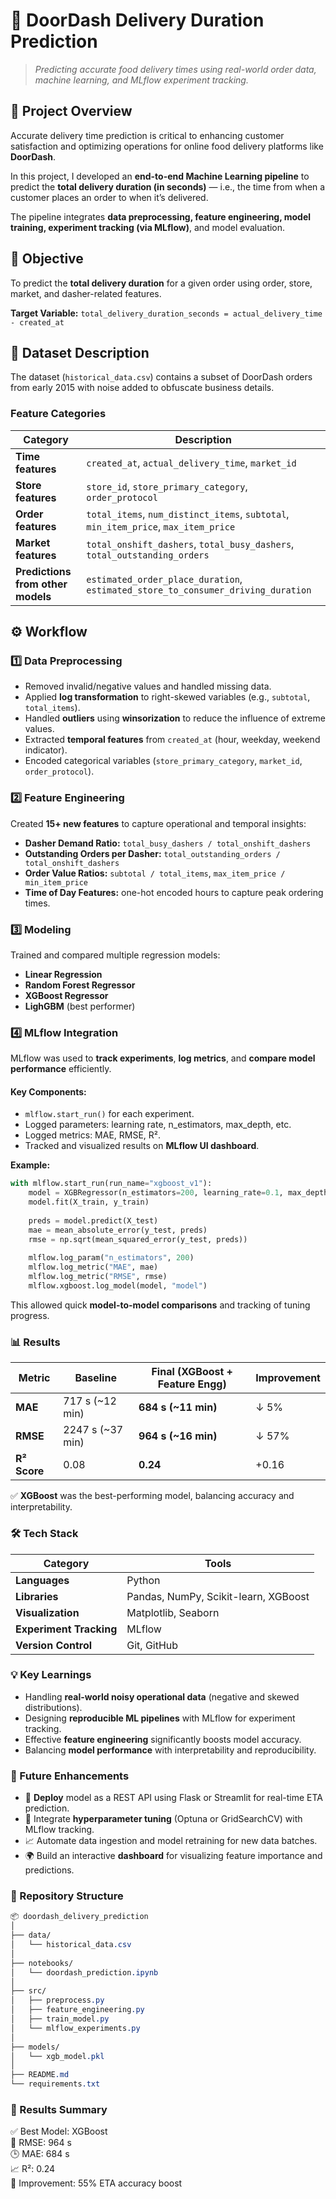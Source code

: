 # 🚀 DoorDash Delivery Duration Prediction

> _Predicting accurate food delivery times using real-world order data, machine learning, and MLflow experiment tracking._

## 🧠 Project Overview

Accurate delivery time prediction is critical to enhancing customer satisfaction and optimizing operations for online food delivery platforms like __DoorDash__.

In this project, I developed an __end-to-end Machine Learning pipeline__ to predict the __total delivery duration (in seconds)__ — i.e., the time from when a customer places an order to when it’s delivered.

The pipeline integrates __data preprocessing, feature engineering, model training, experiment tracking (via MLflow)__, and model evaluation.

## 🎯 Objective

To predict the __total delivery duration__ for a given order using order, store, market, and dasher-related features.

__Target Variable:__
`total_delivery_duration_seconds = actual_delivery_time - created_at`

## 🧩 Dataset Description

The dataset (`historical_data.csv`) contains a subset of DoorDash orders from early 2015 with noise added to obfuscate business details.

### Feature Categories

| Category                          | Description                                                                         |
| --------------------------------- | ----------------------------------------------------------------------------------- |
| **Time features**                 | `created_at`, `actual_delivery_time`, `market_id`                                   |
| **Store features**                | `store_id`, `store_primary_category`, `order_protocol`                              |
| **Order features**                | `total_items`, `num_distinct_items`, `subtotal`, `min_item_price`, `max_item_price` |
| **Market features**               | `total_onshift_dashers`, `total_busy_dashers`, `total_outstanding_orders`           |
| **Predictions from other models** | `estimated_order_place_duration`, `estimated_store_to_consumer_driving_duration`    |

## ⚙️ Workflow

### 1️⃣ Data Preprocessing
- Removed invalid/negative values and handled missing data.
- Applied __log transformation__ to right-skewed variables (e.g., `subtotal`, `total_items`).
- Handled __outliers__ using __winsorization__ to reduce the influence of extreme values.
- Extracted __temporal features__ from `created_at` (hour, weekday, weekend indicator).
- Encoded categorical variables (`store_primary_category`, `market_id`, `order_protocol`).

### 2️⃣ Feature Engineering
Created __15+ new features__ to capture operational and temporal insights:
- __Dasher Demand Ratio:__ `total_busy_dashers / total_onshift_dashers`
- __Outstanding Orders per Dasher:__ `total_outstanding_orders / total_onshift_dashers`
- __Order Value Ratios:__ `subtotal / total_items`, `max_item_price / min_item_price`
- __Time of Day Features:__ one-hot encoded hours to capture peak ordering times.

### 3️⃣ Modeling
Trained and compared multiple regression models:
- __Linear Regression__
- __Random Forest Regressor__
- __XGBoost Regressor__ 
- __LighGBM__ (best performer)

### 4️⃣ MLflow Integration

MLflow was used to __track experiments__, __log metrics__, and __compare model performance__ efficiently.

#### Key Components:

- `mlflow.start_run()` for each experiment.
- Logged parameters: learning rate, n_estimators, max_depth, etc.
- Logged metrics: MAE, RMSE, R².
- Tracked and visualized results on __MLflow UI dashboard__.

__Example:__
```python
with mlflow.start_run(run_name="xgboost_v1"):
    model = XGBRegressor(n_estimators=200, learning_rate=0.1, max_depth=7)
    model.fit(X_train, y_train)
    
    preds = model.predict(X_test)
    mae = mean_absolute_error(y_test, preds)
    rmse = np.sqrt(mean_squared_error(y_test, preds))
    
    mlflow.log_param("n_estimators", 200)
    mlflow.log_metric("MAE", mae)
    mlflow.log_metric("RMSE", rmse)
    mlflow.xgboost.log_model(model, "model")
```
This allowed quick __model-to-model comparisons__ and tracking of tuning progress.

### 📊 Results
| Metric       | Baseline         | Final (XGBoost + Feature Engg) | Improvement |
| ------------ | ---------------- | ------------------------------ | ----------- |
| **MAE**      | 717 s (~12 min)  | **684 s (~11 min)**            | ↓ 5%        |
| **RMSE**     | 2247 s (~37 min) | **964 s (~16 min)**            | ↓ 57%       |
| **R² Score** | 0.08             | **0.24**                       | +0.16       |

✅ __XGBoost__ was the best-performing model, balancing accuracy and interpretability.

### 🛠️ Tech Stack
| Category                | Tools                                |
| ----------------------- | ------------------------------------ |
| **Languages**           | Python                               |
| **Libraries**           | Pandas, NumPy, Scikit-learn, XGBoost |
| **Visualization**       | Matplotlib, Seaborn                  |
| **Experiment Tracking** | MLflow                               |
| **Version Control**     | Git, GitHub                          |

### 💡 Key Learnings

- Handling __real-world noisy operational data__ (negative and skewed distributions).
- Designing __reproducible ML pipelines__ with MLflow for experiment tracking.
- Effective __feature engineering__ significantly boosts model accuracy.
- Balancing __model performance__ with interpretability and reproducibility.

### 🚀 Future Enhancements

- 🧭 __Deploy__ model as a REST API using Flask or Streamlit for real-time ETA prediction.
- 🧩 Integrate __hyperparameter tuning__ (Optuna or GridSearchCV) with MLflow tracking.
- 📈 Automate data ingestion and model retraining for new data batches.
- 🌍 Build an interactive __dashboard__ for visualizing feature importance and predictions.

### 📂 Repository Structure
```css
📦 doordash_delivery_prediction
│
├── data/
│   └── historical_data.csv
│
├── notebooks/
│   └── doordash_prediction.ipynb
│
├── src/
│   ├── preprocess.py
│   ├── feature_engineering.py
│   ├── train_model.py
│   └── mlflow_experiments.py
│
├── models/
│   └── xgb_model.pkl
│
├── README.md
└── requirements.txt
```

### 🧾 Results Summary

✅ Best Model: XGBoost  
🎯 RMSE: 964 s  
🕒 MAE: 684 s  
📈 R²: 0.24  
🔁 Improvement: 55% ETA accuracy boost  
